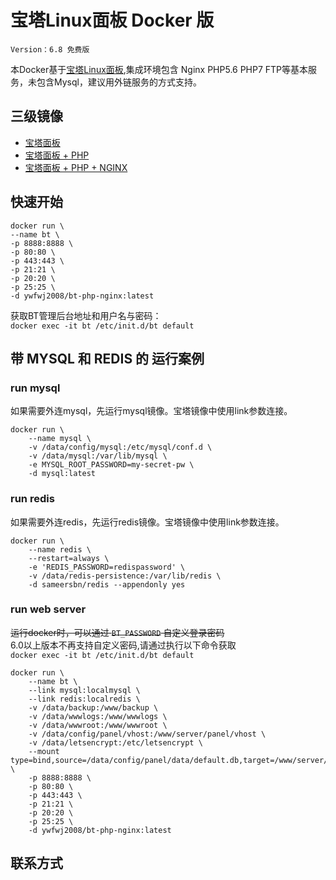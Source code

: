 # 宝塔Linux面板 Docker 版

`Version：6.8 免费版`

本Docker基于[宝塔Linux面板](https://www.bt.cn),集成环境包含 Nginx PHP5.6 PHP7 FTP等基本服务，未包含Mysql，建议用外链服务的方式支持。

## 三级镜像
 - [宝塔面板](https://hub.docker.com/r/ywfwj2008/bt-panel)
 - [宝塔面板 + PHP](https://hub.docker.com/r/ywfwj2008/bt-php/)
 - [宝塔面板 + PHP + NGINX](https://hub.docker.com/r/ywfwj2008/bt-php-nginx/)

## 快速开始
```
docker run \
--name bt \
-p 8888:8888 \
-p 80:80 \
-p 443:443 \
-p 21:21 \
-p 20:20 \
-p 25:25 \
-d ywfwj2008/bt-php-nginx:latest
```

获取BT管理后台地址和用户名与密码：  
`docker exec -it bt /etc/init.d/bt default`


## 带 MYSQL 和 REDIS 的 运行案例
### run mysql
如果需要外连mysql，先运行mysql镜像。宝塔镜像中使用link参数连接。
```
docker run \
    --name mysql \
    -v /data/config/mysql:/etc/mysql/conf.d \
    -v /data/mysql:/var/lib/mysql \
    -e MYSQL_ROOT_PASSWORD=my-secret-pw \
    -d mysql:latest
```

### run redis
如果需要外连redis，先运行redis镜像。宝塔镜像中使用link参数连接。
```
docker run \
    --name redis \
    --restart=always \
    -e 'REDIS_PASSWORD=redispassword' \
    -v /data/redis-persistence:/var/lib/redis \
    -d sameersbn/redis --appendonly yes
```

### run web server
~~运行docker时，可以通过 `BT_PASSWORD` 自定义登录密码~~  
6.0以上版本不再支持自定义密码,请通过执行以下命令获取  
`docker exec -it bt /etc/init.d/bt default`

```
docker run \
    --name bt \
    --link mysql:localmysql \
    --link redis:localredis \
    -v /data/backup:/www/backup \
    -v /data/wwwlogs:/www/wwwlogs \
    -v /data/wwwroot:/www/wwwroot \
    -v /data/config/panel/vhost:/www/server/panel/vhost \
    -v /data/letsencrypt:/etc/letsencrypt \
    --mount type=bind,source=/data/config/panel/data/default.db,target=/www/server/panel/data/default.db \
    -p 8888:8888 \
    -p 80:80 \
    -p 443:443 \
    -p 21:21 \
    -p 20:20 \
    -p 25:25 \
    -d ywfwj2008/bt-php-nginx:latest
```

## 联系方式
